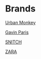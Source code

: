 # Brands

[Urban Monkey](Brands%2015b402db40ae4560b7795516383976ca/Urban%20Monkey%206b5ee332dcda4560814268903d4f8127.md)

[Gavin Paris](Brands%2015b402db40ae4560b7795516383976ca/Gavin%20Paris%2001296114808d493781904ba5140cc18e.md)

[SNITCH](Brands%2015b402db40ae4560b7795516383976ca/SNITCH%20b602d5fe70c341ddb28236392cbfe3e8.md)

[ZARA](Brands%2015b402db40ae4560b7795516383976ca/ZARA%20a158ae2743b94e198d872f9c04019843.md)